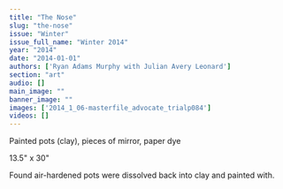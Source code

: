 ```yaml
---
title: "The Nose"
slug: "the-nose"
issue: "Winter"
issue_full_name: "Winter 2014"
year: "2014"
date: "2014-01-01"
authors: ['Ryan Adams Murphy with Julian Avery Leonard']
section: "art"
audio: []
main_image: ""
banner_image: ""
images: ['2014_1_06-masterfile_advocate_trialp084']
videos: []
---
```

Painted pots (clay), pieces of mirror, paper dye

13.5" x 30"

Found air-hardened pots were dissolved back into clay and painted with.

